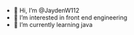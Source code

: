 - 👋 Hi, I’m @JaydenW112
- 👀 I’m interested in front end engineering
- 🌱 I’m currently learning java

<!---
JaydenW112/JaydenW112 is a ✨ special ✨ repository because its `README.md` (this file) appears on your GitHub profile.
You can click the Preview link to take a look at your changes.
--->
